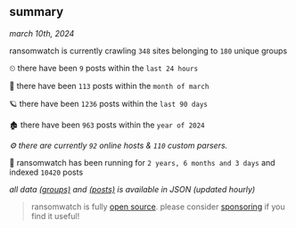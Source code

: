 
## summary
_march 10th, 2024_

ransomwatch is currently crawling `348` sites belonging to `180` unique groups

⏲ there have been `9` posts within the `last 24 hours`

🦈 there have been `113` posts within the `month of march`

🪐 there have been `1236` posts within the `last 90 days`

🏚 there have been `963` posts within the `year of 2024`

_⚙️ there are currently `92` online hosts & `110` custom parsers._

🦕 ransomwatch has been running for `2 years, 6 months and 3 days` and indexed `10420` posts

_all data  [(groups)](http://ransomwhat.telemetry.ltd/groups) and [(posts)](http://ransomwhat.telemetry.ltd/posts) is available in JSON (updated hourly)_

> ransomwatch is fully [open source](https://github.com/joshhighet/ransomwatch#ransomwatch--). please consider [sponsoring](https://github.com/sponsors/joshhighet) if you find it useful!
